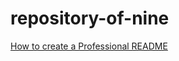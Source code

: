 # repository-of-nine

[How to create a Professional README](https://coding-boot-camp.github.io/full-stack/github/professional-readme-guide)
